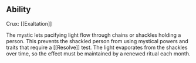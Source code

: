 ## Ability
Crux: [[Exaltation]]

The mystic lets pacifying light flow through chains or shackles holding a person. This prevents the shackled person from using mystical powers and traits that require a [[Resolve]] test. The light evaporates from the shackles over time, so the effect must be maintained by a renewed ritual each month.